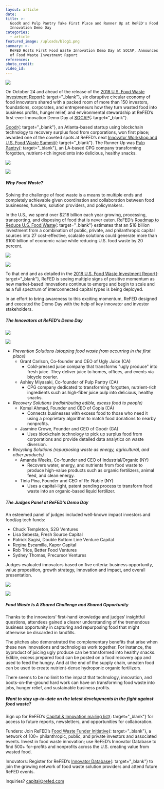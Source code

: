 ```yaml
---
layout: article
date:
title: >-
  GoodR and Pulp Pantry Take First Place and Runner Up at ReFED's Food Waste
  Innovation Demo Day
categories:
  - article
featured_image: /uploads/blog1.png
summary: >-
  ReFED Hosts First Food Waste Innovation Demo Day at SOCAP, Announces Release
  of Food Waste Investment Report
references:
photo_credit:
video_id:
---
```


![](/uploads/blog1-1.png)

On October 24 and ahead of the release of the [2018 U.S. Food Waste Investment Report](https://www.refed.com/downloads/ReFED-2018-US-Food-Waste-Investment-Report.pdf){: target="_blank"}, six disruptive circular economy of food innovators shared with a packed room of more than 150 investors, foundations, corporates, and entrepreneurs how they turn wasted food into business profits, hunger relief, and environmental stewardship at ReFED’s first-ever Innovation Demo Day at [SOCAP](https://socialcapitalmarkets.net/){: target="_blank"}.

[Goodr](https://goodr.co/){: target="_blank"}, an Atlanta-based startup using blockchain technology to recovery surplus food from corporations, won first place; awarded one of the coveted spots at ReFED’s next [Innovator Workshop and U.S. Food Waste Summit](https://www.refed.com/content-hub/great-minds-think-differently-diverse-group-at-innovator-workshop-accelerates-food-waste-solutions){: target="_blank"}. The Runner Up was [Pulp Pantry](https://pulppantry.com/){: target="_blank"}, an LA-based CPG company transforming forgotten, nutrient-rich ingredients into delicious, healthy snacks.

![](/uploads/blog2-1.png)

![](/uploads/blog2.png)

##### **Why Food Waste?**

Solving the challenge of food waste is a means to multiple ends and completely achievable given coordination and collaboration between food businesses, funders, solution providers, and policymakers.

In the U.S., we spend over $218 billion each year growing, processing, transporting, and disposing of food that is never eaten. ReFED’s [Roadmap to Reduce U.S. Food Waste](https://www.refed.com/downloads/ReFED_Report_2016.pdf){: target="_blank"} estimates that an $18 billion investment from a combination of public, private, and philanthropic capital sources into 27 cost-effective, scalable solutions could generate more than $100 billion of economic value while reducing U.S. food waste by 20 percent.

![](/uploads/blog3-1.png)

![](/uploads/blog3.png)

To that end and as detailed in the [2018 U.S. Food Waste Investment Report](https://www.refed.com/downloads/ReFED-2018-US-Food-Waste-Investment-Report.pdf){: target="_blank"}, ReFED is seeing multiple signs of positive momentum as new market-based innovations continue to emerge and begin to scale and as a full spectrum of interconnected capital types is being deployed.

In an effort to bring awareness to this exciting momentum, ReFED designed and executed the Demo Day with the help of key innovator and investor stakeholders.

##### **The Innovators at ReFED’s Demo Day**

![](/uploads/blog4.png)

![](/uploads/blog4-1.png)

* *Prevention Solutions (stopping food waste from occurring in the first place)*
  * Grant Carlson, Co-founder and CEO of Ugly Juice (CA)
    * Cold-pressed juice company that transforms "ugly produce" into fresh juice. They deliver juice to homes, offices, and events via bicycle courier.
  * Ashley Miyasaki, Co-founder of Pulp Pantry (CA)
    * CPG company dedicated to transforming forgotten, nutrient-rich ingredients such as high-fiber juice pulp into delicious, healthy snacks.
* *Recovery Solutions (redistributing edible, excess food to people)*
  * Komal Ahmad, Founder and CEO of Copia (CA)
    * Connects businesses with excess food to those who need it using a proprietary algorithm to match food donations to nearby nonprofits.
  * Jasmine Crowe, Founder and CEO of Goodr (GA)
    * Uses blockchain technology to pick up surplus food from corporations and provide detailed data analytics on waste diversion.
* *Recycling Solutions (repurposing waste as energy, agricultural, and other products)*
  * Amanda Weeks, Co-founder and CEO of Industrial/Organic (NY)
    * Recovers water, energy, and nutrients from food waste to produce high-value products such as organic fertilizers, animal feed, and clean energy.
  * Tinia Pina, Founder and CEO of Re-Nuble (NY)
    * Uses a capital-light, patent pending process to transform food waste into an organic-based liquid fertilizer.

##### **The Judges Panel at ReFED’s Demo Day**

An esteemed panel of judges included well-known impact investors and food/ag tech funds:

* Chuck Templeton, S2G Ventures
* Lisa Sebesta, Fresh Source Capital
* Patrick Sagisi, Double Bottom Line Venture Capital
* Regina Escamilla, Kapor Capital
* Rob Trice, Better Food Ventures
* Sydney Thomas, Precursor Ventures

Judges evaluated innovators based on five criteria: business opportunity, value proposition, growth strategy, innovation and impact, and overall presentation.

![](/uploads/blog5-1.png)

![](/uploads/blog5.png)

##### Food Waste Is A Shared Challenge and Shared Opportunity

Thanks to the innovators’ first-hand knowledge and judges’ insightful questions, attendees gained a clearer understanding of the tremendous business opportunity in capturing and repurposing food that might otherwise be discarded in landfills.

The pitches also demonstrated the complementary benefits that arise when these new innovations and technologies work together. For instance, the byproduct of juicing ugly produce can be transformed into healthy snacks. Edible, excess prepared food can be posted on a food recovery app and used to feed the hungry. And at the end of the supply chain, uneaten food can be used to create nutrient-dense hydroponic organic fertilizers.

There seems to be no limit to the impact that technology, innovation, and boots-on-the-ground hard work can have on transforming food waste into jobs, hunger relief, and sustainable business profits.

##### Want to stay up-to-date on the latest developments in the fight against food waste?

Sign up for ReFED’s [Capital & Innovation mailing list](https://www.refed.com/share){: target="_blank"} for access to future reports, newsletters, and opportunities for collaboration.

Funders: Join ReFED’s [Food Waste Funder Initiative](https://www.refed.com/content-hub/picking-up-speed-food-waste-funders-meet-to-fuel-further-impact){: target="_blank"}, a network of 100+ philanthropic, public, and private investors and associated events. Invest in food waste innovation; use ReFED’s Innovator Database to find 500+ for-profits and nonprofits across the U.S. creating value from wasted food.

Innovators: Register for ReFED’s [Innovator Database](https://www.refed.com/tools/innovator-database/suggest-an-innovator){: target="_blank"} to join the growing network of food waste solution providers and attend future ReFED events.

Inquiries? [capital@refed.com](mailto:capital@refed.com)

&nbsp;

&nbsp;

&nbsp;

&nbsp;

&nbsp;